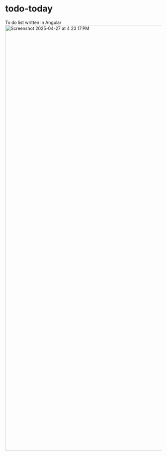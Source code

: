 # todo-today
To do list written in Angular
<img width="1368" alt="Screenshot 2025-04-27 at 4 23 17 PM" src="https://github.com/user-attachments/assets/4226fea3-3dda-4d80-8eca-ff8ea4cf84e4" />
